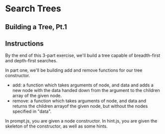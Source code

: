 # Search Trees

## Building a Tree, Pt.1

## Instructions

By the end of this 3-part exercise, we'll build a tree capable of breadth-first and depth-first searches.

In part one, we'll be building add and remove functions for our tree constructor. 

- add: a function which takes arguments of node, and data and adds a new node with the data handed down from the argument to the children array of the given node.
- remove: a function which takes arguments of node, and data and returns the children arrayof the given node, but without the nodes specified in "data".

In prompt.js, you are given a node constructor. In hint.js, you are given the skeleton of the constructor, as well as some hints.